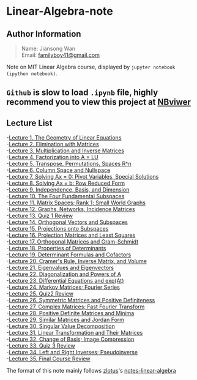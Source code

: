 # Linear-Algebra-note

## Author Information
> Name: Jiansong Wan   
> Email: familyboy41@gmail.com

Note on MIT Linear Algebra course, displayed by ` jupyter notebook (ipython notebook) `. 

` Github ` is slow to load ` .ipynb ` file, highly recommend you to view this project at [NBviwer](https://nbviewer.jupyter.org/github/jswan95/Linear-Algebra-note/blob/main/README.ipynb)
----

## Lecture List
-[Lecture 1. The Geometry of Linear Equations](lecture01.ipynb)   
-[Lecture 2. Elimination with Matrices](lecture02.ipynb)  
-[Lecture 3. Multiplication and Inverse Matrices](lecture03.ipynb)   
-[Lecture 4. Factorization into A = LU](lecture04.ipynb)   
-[Lecture 5. Transpose, Permutations, Spaces R^n](lecture05.ipynb)   
-[Lecture 6. Column Space and Nullspace](lecture06.ipynb)   
-[Lecture 7. Solving Ax = 0: Pivot Variables, Special Solutions](lecture07.ipynb)   
-[Lecture 8. Solving Ax = b: Row Reduced Form](lecture08.ipynb)  
-[Lecture 9. Independence, Basis, and Dimension](lecture09.ipynb)   
-[Lecture 10. The Four Fundamental Subspaces](lecture10.ipynb)   
-[Lecture 11. Matrix Spaces; Rank 1; Small World Graphs](lecture11.ipynb)   
-[Lecture 12. Graphs, Networks, Incidence Matrices](lecture12.ipynb)   
-[Lecture 13. Quiz 1 Review](lecture13.ipynb)   
-[Lecture 14. Orthogonal Vectors and Subspaces](lecture14.ipynb)   
-[Lecture 15. Projections onto Subspaces](lecture15.ipynb)   
-[Lecture 16. Projection Matrices and Least Squares](lecture16.ipynb)   
-[Lecture 17. Orthogonal Matrices and Gram-Schmidt](lecture17.ipynb)   
-[Lecture 18. Properties of Determinants](lecture18.ipynb)   
-[Lecture 19. Determinant Formulas and Cofactors](lecture19.ipynb)   
-[Lecture 20. Cramer's Rule, Inverse Matrix, and Volume](lecture20.ipynb)   
-[Lecture 21. Eigenvalues and Eigenvectors](lecture21.ipynb)   
-[Lecture 22. Diagonalization and Powers of A](lecture22.ipynb)   
-[Lecture 23. Differential Equations and exp(At)](lecture23.ipynb)   
-[Lecture 24. Markov Matrices; Fourier Series](lecture24.ipynb)   
-[Lecture 25. Quiz2 Review](lecture25.ipynb)   
-[Lecture 26. Symmetric Matrices and Positive Definiteness](lecture26.ipynb)   
-[Lecture 27. Complex Matrices; Fast Fourier Transform](lecture27.ipynb)   
-[Lecture 28. Positive Definite Matrices and Minima](lecture28.ipynb)   
-[Lecture 29. Similar Matrices and Jordan Form](lecture29.ipynb)   
-[Lecture 30. Singular Value Decomposition](lecture30.ipynb)   
-[Lecture 31. Linear Transformation and Their Matrices](lecture31.ipynb)   
-[Lecture 32. Change of Basis; Image Compression](lecture32.ipynb)   
-[Lecture 33. Quiz 3 Review](lecture33.ipynb)   
-[Lecture 34. Left and Right Inverses; Pseudoinverse](lecture34.ipynb)   
-[Lecture 35. Final Course Review](lecture35.ipynb)   

The format of this note mainly follows [zlotus](https://github.com/zlotus/)'s [notes-linear-algebra](https://github.com/zlotus/notes-linear-algebra)

